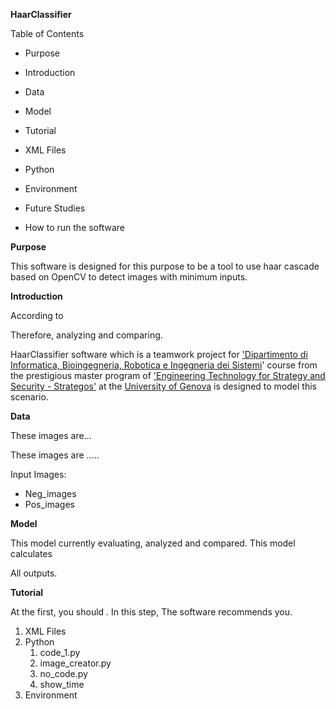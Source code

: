 **HaarClassifier**

Table of Contents

* Purpose


* Introduction
* Data
* Model
* Tutorial
* XML Files
* Python
* Environment
* Future Studies
* How to run the software

**Purpose**

This software is designed for this purpose to be a tool to use haar cascade based on OpenCV to detect images with minimum inputs.

**Introduction**

According to

Therefore, analyzing and comparing.

HaarClassifier software which is a teamwork project for ['Dipartimento di Informatica, Bioingegneria, Robotica e Ingegneria dei Sistemi](https://dibris.unige.it/en)' course from the prestigious master program of ['Engineering Technology for Strategy and Security - Strategos'](http://www.itim.unige.it/cs/strategos) at the [University of Genova](https://unige.it/en) is designed to model this scenario.

**Data**

These images are... 

These images are .....

Input Images:

* Neg_images
* Pos_images

**Model**

This model currently evaluating, analyzed and compared. This model calculates

All outputs.

**Tutorial**

At the first, you should . In this step, The software recommends you.

1. XML Files
2. Python
   1. code_1.py
   2. image_creator.py
   3. no_code.py
   4. show_time
3. Environment
